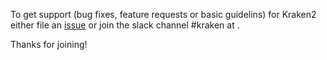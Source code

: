 To get support (bug fixes, feature requests or basic guidelins) 
for Kraken2 either file an [issue](https://github.com/samsung-cnct/k2/issues) or
join the slack channel #kraken at <the slack community link>.

Thanks for joining!